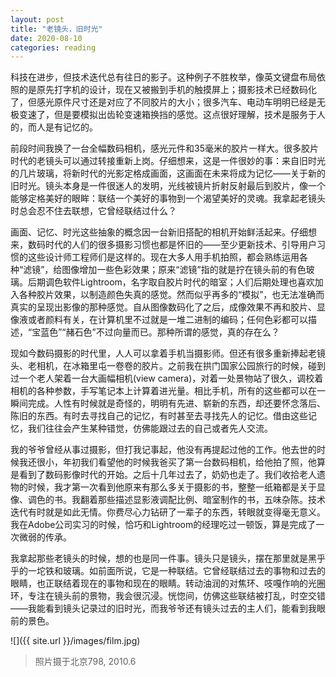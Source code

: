 ```yaml
---
layout: post
title: "老镜头，旧时光"
date: 2020-08-10
categories: reading
---
```


科技在进步，但技术迭代总有往日的影子。这种例子不胜枚举，像英文键盘布局依照的是原先打字机的设计，现在又被搬到手机的触摸屏上；摄影技术已经数码化了，但感光原件尺寸还是对应了不同胶片的大小；很多汽车、电动车明明已经是无极变速了，但是要模拟出齿轮变速箱换挡的感觉。这点很好理解，技术是服务于人的，而人是有记忆的。

前段时间我换了一台全幅数码相机，感光元件和35毫米的胶片一样大。很多胶片时代的老镜头可以通过转接重新上岗。仔细想来，这是一件很妙的事：来自旧时光的几片玻璃，将新时代的光影定格成画面，这画面在未来将成为记忆——关于新的旧时光。镜头本身是一件很迷人的发明，光线被镜片折射反射最后到胶片，像一个能够定格美好的眼眸：联结一个美好的事物到一个渴望美好的灵魂。我拿起老镜头时总会忍不住去联想，它曾经联结过什么？

画面、记忆、时光这些抽象的概念因一台新旧搭配的相机开始鲜活起来。仔细想来，数码时代的人们的很多摄影习惯也都是怀旧的——至少更新技术、引导用户习惯的这些设计师工程师们是这样的。现在大多人用手机拍照，都会熟练运用各种“滤镜”，给图像增加一些色彩效果；原来“滤镜”指的就是拧在镜头前的有色玻璃。后期调色软件Lightroom，名字取自胶片时代的暗室；人们后期处理也喜欢加入各种胶片效果，以制造颜色失真的感觉。然而似乎再多的“模拟”，也无法准确而真实的呈现出影像的那种感觉。自从图像数码化了之后，成像效果不再和胶片、显像液或者颜料有关，在计算机里不过就是一堆二进制的编码；任何色彩都可以描述，“宝蓝色”“赭石色”不过向量而已。那种所谓的感觉，真的存在么？

现如今数码摄影的时代里，人人可以拿着手机当摄影师。但还有很多重新捧起老镜头、老相机，在冰箱里屯一卷卷的胶片。之前我在拱门国家公园旅行的时候，碰到过一个老人架着一台大画幅相机(view camera)，对着一处景物站了很久，调校着相机的各种参数，手写笔记本上计算着进光量。相比手机，所有的这些都可以在一瞬间完成。人性有时候就是奇怪的，明明有先进、崭新的东西，却还要怀念落后、陈旧的东西。有时去寻找自己的记忆，有时甚至去寻找先人的记忆。借由这些记忆，我们往往会产生某种错觉，仿佛能跟过去的自己或者先人交流。

我的爷爷曾经从事过摄影，但打我记事起，他没有再提起过他的工作。他去世的时候我还很小，年初我们看望他的时候我爸买了第一台数码相机，给他拍了照，他算是看到了数码影像时代的开始。之后十几年过去了，奶奶也走了。我们收拾老人遗物的时候，我才第一次看到他原来有那么多关于摄影的书，整整一纸箱都是关于显像、调色的书。我翻着那些描述显影液调配比例、暗室制作的书，五味杂陈。技术迭代有时就是如此无情。你费尽心力钻研了一辈子的东西，转眼就变得毫无意义。我在Adobe公司实习的时候，恰巧和Lightroom的经理吃过一顿饭，算是完成了一次微弱的传承。

我拿起那些老镜头的时候，想的也是同一件事。镜头只是镜头，摆在那里就是黑乎乎的一坨铁和玻璃。如前面所说，它是一种联结。它曾经联结过去的事物和过去的眼睛，也正联结着现在的事物和现在的眼睛。转动油润的对焦环、吱嘎作响的光圈环，专注在镜头前的景物，我会很沉浸。恍惚间，仿佛这些联结被打乱，时空交错——我能看到镜头记录过的旧时光，而我爷爷还有镜头过去的主人们，能看到我眼前的景色。

![]({{ site.url }}/images/film.jpg)
> 照片摄于北京798, 2010.6